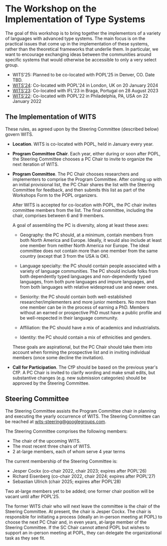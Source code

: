 # The Workshop on the Implementation of Type Systems

The goal of this workshop is to bring together the implementors of a
variety of languages with advanced type systems. The main focus is on the
practical issues that come up in the implementation of these systems, rather
than the theoretical frameworks that underlie them. In particular, we want to
encourage exchanging ideas between the communities around specific systems that
would otherwise be accessible to only a very select group.

* WITS'25: Planned to be co-located with POPL'25 in Denver, CO. Date TBD.
* [WITS'24](https://popl24.sigplan.org/home/wits-2024): Co-located with POPL'24 in London, UK on 20 January 2024
* [WITS'23](https://ifl23.github.io/wits.html): Co-located with IFL'23 in Braga, Portugal on 28 August 2023
* [WITS'22](https://popl22.sigplan.org/home/wits-2022): Co-located with POPL'22 in Philadelphia, PA, USA on 22 January 2022

## The Implementation of WITS

These rules, as agreed upon by the Steering Committee (described below)
govern WITS.

* **Location**. WITS is co-located with POPL, held in January every year.

* **Program Committee Chair**. Each year, either during or soon after POPL,
the Steering Committee chooses
a PC Chair to invite to organize the next iteration of WITS.

* **Program Committee**. The PC Chair chooses researchers and
  implementers to comprise the Program Committee. After coming up with
  an initial provisional list, the PC Chair shares the list with the
  Steering Committee for feedback, and then submits this list as part
  of the Workshops Form to the POPL organizers.

    After WITS is accepted for co-location with POPL, the PC chair
    invites committee members from the list. The final committee,
    including the chair, comprises between 6 and 9 members.

    A goal of assembling the PC is diversity, along at least these axes:

    * Geography: the PC should, at a minimum, contain members from
      both North America and Europe. Ideally, it would also include at
      least one member from neither North America nor Europe. The
      ideal committee does not contain more than one member from the
      same country (except that 3 from the USA is OK).

    * Language specialty: the PC should contain people associated with
      a variety of language communities. The PC should include folks
      from both dependently typed languages and non-dependently typed
      languages, from both pure languages and impure languages, and from
      both languages with relative widespread use and newer ones.

    * Seniority: the PC should contain both well-established
      researcher/implementers and more junior members. No more than
      one member can be in the process of earning a PhD. Members
      without an earned or prospective PhD must have a public profile
      and be well-respected in their language community.

    * Affiliation: the PC should have a mix of academics and
      industrialists.

    * Identity: the PC should contain a mix of ethnicities and
      genders.

    These goals are aspirational, but the PC Chair should take them
    into account when forming the prospective list and in inviting
    individual members (once some decline the invitation).

* **Call for Participation**. The CfP should be based on the previous
year's CfP. A PC Chair is invited to clarify wording and make small edits,
but substantive changes (e.g. new submission categories) should be approved
by the Steering Committee.

## Steering Committee

The Steering Committee assists the Program Committee chair
in planning and executing the yearly occurrence of WITS.
The Steering Committee can be reached at
[wits-steering@googlegroups.com](mailto:wits-steering@googlegroups.com).

The Steering Committee comprises the following members:

* The chair of the upcoming WITS.
* The most recent three chairs of WITS.
* 2 at-large members, each of whom serve 4 year terms

The current membership of the Steering Committee is:

* Jesper Cockx (co-chair 2022, chair 2023; expires after POPL'26)
* Richard Eisenberg (co-chair 2022, chair 2024; expires after POPL'27)
* Sebastian Ullrich (chair 2025; expires after POPL'28)

Two at-large members yet to be added; one former chair position will be vacant
until after POPL'25.

The former WITS chair who will next leave the committee is the chair
of the Steering Committee. At present, the chair is Jesper Cockx. The
chair is responsible for initiating a process (ideally an in-person
meeting at POPL) to choose the next PC Chair and, in even years,
at-large member of the Steering Committee. If the SC Chair cannot
attend POPL but wishes to support an in-person meeting at POPL, they
can delegate the organizational task as they see fit.
